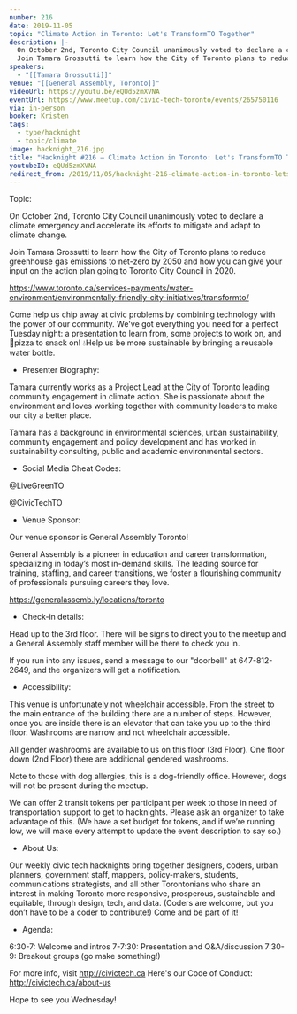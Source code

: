 ```yaml
---
number: 216
date: 2019-11-05
topic: "Climate Action in Toronto: Let's TransformTO Together"
description: |-
  On October 2nd, Toronto City Council unanimously voted to declare a climate emergency and accelerate its efforts to mitigate and adapt to climate change.
  Join Tamara Grossutti to learn how the City of Toronto plans to reduce greenhouse gas emissions to net-zero by 2050 and how you can give your input on the action plan going to Toronto City Council in 2020. https://www.toronto.ca/services-payments/water-environment/environmentally-friendly-city-initiatives/transformto/
speakers:
  - "[[Tamara Grossutti]]"
venue: "[[General Assembly, Toronto]]"
videoUrl: https://youtu.be/eQUd5zmXVNA
eventUrl: https://www.meetup.com/civic-tech-toronto/events/265750116
via: in-person
booker: Kristen
tags:
  - type/hacknight
  - topic/climate
image: hacknight_216.jpg
title: "Hacknight #216 – Climate Action in Toronto: Let's TransformTO Together"
youtubeID: eQUd5zmXVNA
redirect_from: /2019/11/05/hacknight-216-climate-action-in-toronto-lets-transformto-together-with-tamara-grossutti/
---
```


Topic:

On October 2nd, Toronto City Council unanimously voted to declare a climate emergency and accelerate its efforts to mitigate and adapt to climate change.

Join Tamara Grossutti to learn how the City of Toronto plans to reduce greenhouse gas emissions to net-zero by 2050 and how you can give your input on the action plan going to Toronto City Council in 2020.

https://www.toronto.ca/services-payments/water-environment/environmentally-friendly-city-initiatives/transformto/

Come help us chip away at civic problems by combining technology with the power of our community. We've got everything you need for a perfect Tuesday night: a presentation to learn from, some projects to work on, and 🍕pizza to snack on! 💧Help us be more sustainable by bringing a reusable water bottle.

+ Presenter Biography:

Tamara currently works as a Project Lead at the City of Toronto leading community engagement in climate action. She is passionate about the environment and loves working together with community leaders to make our city a better place.

Tamara has a background in environmental sciences, urban sustainability, community engagement and policy development and has worked in sustainability consulting, public and academic environmental sectors.

+ Social Media Cheat Codes:

@LiveGreenTO

@CivicTechTO

+ Venue Sponsor:

Our venue sponsor is General Assembly Toronto!

General Assembly is a pioneer in education and career transformation, specializing in today’s most in-demand skills. The leading source for training, staffing, and career transitions, we foster a flourishing community of professionals pursuing careers they love.

https://generalassemb.ly/locations/toronto

+ Check-in details:

Head up to the 3rd floor. There will be signs to direct you to the meetup and a General Assembly staff member will be there to check you in.

If you run into any issues, send a message to our "doorbell" at 647-812-2649, and the organizers will get a notification.

+ Accessibility:

This venue is unfortunately not wheelchair accessible. From the street to the main entrance of the building there are a number of steps. However, once you are inside there is an elevator that can take you up to the third floor. Washrooms are narrow and not wheelchair accessible.

All gender washrooms are available to us on this floor (3rd Floor). One floor down (2nd Floor) there are additional gendered washrooms.

Note to those with dog allergies, this is a dog-friendly office. However, dogs will not be present during the meetup.

We can offer 2 transit tokens per participant per week to those in need of transportation support to get to hacknights. Please ask an organizer to take advantage of this. (We have a set budget for tokens, and if we’re running low, we will make every attempt to update the event description to say so.)

+ About Us:

Our weekly civic tech hacknights bring together designers, coders, urban planners, government staff, mappers, policy-makers, students, communications strategists, and all other Torontonians who share an interest in making Toronto more responsive, prosperous, sustainable and equitable, through design, tech, and data. (Coders are welcome, but you don’t have to be a coder to contribute!) Come and be part of it!

+ Agenda:

6:30-7: Welcome and intros
7-7:30: Presentation and Q&A/discussion
7:30-9: Breakout groups (go make something!)

For more info, visit http://civictech.ca
Here's our Code of Conduct: http://civictech.ca/about-us

Hope to see you Wednesday!